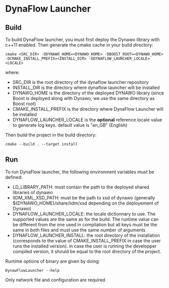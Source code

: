 # DynaFlow Launcher

## Build
To build DynaFlow launcher, you must first deploy the Dynawo library with c++11 enabled. Then generate the cmake cache in your build directory:

`cmake <SRC_DIR> -DDYNAWO_HOME=<DYNAWO_HOME> -DBOOST_ROOT=<DYNAWO_HOME> -DCMAKE_INSTALL_PREFIX=<INSTALL_DIR> -DDYNAFLOW_LAUNCHER_LOCALE=<LOCALE>`

where:
* SRC_DIR is the root directory of the dynaflow launcher repository
* INSTALL_DIR is the directory where dynaflow launcher will be installed
* DYNAWO_HOME is the directory of the deployed DYNAWO library (since Boost is deployed along with Dynawo, we use the same directory as Boost root)
* CMAKE_INSTALL_PREFIX is the directory where DynaFlow Launcher will be installed
* DYNAFLOW_LAUNCHER_LOCALE is the **optional** reference locale value to generate log keys. default value is "en_GB" (English)

Then build the project in the build directory:

`cmake --build . --target install`

## Run
To run DynaFlow launcher, the following environment variables must be defined:
* LD_LIBRARY_PATH: must contain the path to the deployed shared libraries of dynawo
* IIDM_XML_XSD_PATH: must be the path to xsd of dynawo (generally ${DYNAWO_HOME}/share/iidm/xsd depending on the deployement of Dynawo)
* DYNAFLOW_LAUNCHER_LOCALE: the locale dictionnary to use. The supported values are the same as for the build. The runtime value can be different from the one used in compilation but all keys must be the same in both files and must use the same number of arguments
* DYNAFLOW_LAUNCHER_INSTALL: the root directory of the installation (corresponds to the value of CMAKE_INSTALL_PREFIX in case the user runs the installed version). in case the user is running the developper compiled version, it should be equal to the root directory of the project.

Runtime options of binary are given by doing:

`DynawFlowLauncher --help`

Only network file and configuration are required
